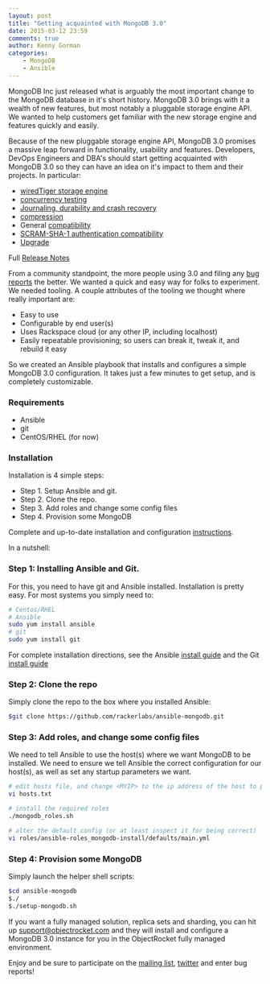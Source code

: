 ```yaml
---
layout: post
title: "Getting acquainted with MongoDB 3.0"
date: 2015-03-12 23:59
comments: true
author: Kenny Gorman
categories:
    - MongoDB
    - Ansible
---
```


MongoDB Inc just released what is arguably the most important change to the MongoDB database in it's short history. MongoDB 3.0 brings with it a wealth of new features, but most notably a pluggable storage engine API. We wanted to help customers get familiar with the new storage engine and features quickly and easily.

<!---more --->

Because of the new pluggable storage engine API, MongoDB 3.0 promises a massive leap forward in functionality, usability and features. Developers, DevOps Engineers and DBA's should start getting acquainted with MongoDB 3.0 so they can have an idea on it's impact to them and their projects. In particular:

- [wiredTiger storage engine](http://docs.mongodb.org/manual/release-notes/3.0/#wiredtiger)
- [concurrency testing](http://docs.mongodb.org/manual/core/storage/#document-level-locking)
- [Journaling, durability and crash recovery](http://docs.mongodb.org/manual/core/storage/#journal)
- [compression](http://docs.mongodb.org/manual/core/storage/#compression)
- General [compatibility](http://docs.mongodb.org/manual/release-notes/3.0-compatibility/#compatibility-changes-in-mongodb-3-0)
- [SCRAM-SHA-1 authentication compatibility](http://docs.mongodb.org/manual/release-notes/3.0-compatibility/#security-changes)
- [Upgrade](http://docs.mongodb.org/manual/release-notes/3.0-upgrade/)

Full [Release Notes](http://docs.mongodb.org/manual/release-notes/3.0/)

From a community standpoint, the more people using 3.0 and filing any [bug reports](https://jira.mongodb.org/secure/Dashboard.jspa) the better. We wanted a quick and easy way for folks to experiment. We needed tooling. A couple attributes of the tooling we thought where really important are:

- Easy to use
- Configurable by end user(s)
- Uses Rackspace cloud (or any other IP, including localhost)
- Easily repeatable provisioning; so users can break it, tweak it, and rebuild it easy

So we created an Ansible playbook that installs and configures a simple MongoDB 3.0 configuration. It takes just a few minutes to get setup, and is completely customizable.

### Requirements

- Ansible
- git
- CentOS/RHEL (for now)

### Installation

Installation is 4 simple steps:

- Step 1. Setup Ansible and git.
- Step 2. Clone the repo.
- Step 3. Add roles and change some config files
- Step 4. Provision some MongoDB

Complete and up-to-date installation and configuration [instructions](https://github.com/rackerlabs/ansible-mongodb/blob/master/README.md).

In a nutshell:

### Step 1: Installing Ansible and Git.

For this, you need to have git and Ansible installed. Installation is pretty easy. For most systems you simply need to:

```bash
# Centos/RHEL
# Ansible
sudo yum install ansible
# git
sudo yum install git
```

For complete installation directions, see the Ansible [install guide](http://docs.ansible.com/intro_installation.html) and the Git [install guide](http://git-scm.com/book/en/v2/Getting-Started-Installing-Git)

### Step 2: Clone the repo

Simply clone the repo to the box where you installed Ansible:

```bash
$git clone https://github.com/rackerlabs/ansible-mongodb.git
```

### Step 3: Add roles, and change some config files

We need to tell Ansible to use the host(s) where we want MongoDB to be installed. We need to ensure we tell Ansible the correct configuration for our host(s), as well as set any startup parameters we want.

```bash
# edit hosts file, and change <MYIP> to the ip address of the host to provision
vi hosts.txt

# install the required roles
./mongodb_roles.sh

# alter the default config (or at least inspect it for being correct)
vi roles/ansible-roles_mongodb-install/defaults/main.yml
```

### Step 4: Provision some MongoDB

Simply launch the helper shell scripts:

```bash
$cd ansible-mongodb
$./
$./setup-mongodb.sh
```

If you want a fully managed solution, replica sets and sharding, you can hit up [support@objectrocket.com](support@objectrocket.com) and they will install and configure a MongoDB 3.0 instance for you in the ObjectRocket fully managed environment.

Enjoy and be sure to participate on the [mailing list](https://groups.google.com/forum/#!forum/mongodb-user), [twitter](https://twitter.com/mongodb) and enter bug reports!
